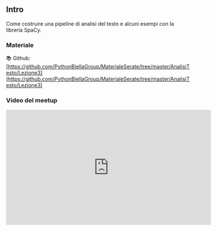 ## Intro

Come costruire una pipeline di analisi del testo e alcuni esempi con la libreria SpaCy.

### Materiale

📚 Github:
[https://github.com/PythonBiellaGroup/MaterialeSerate/tree/master/AnalisiTesto/Lezione3](https://github.com/PythonBiellaGroup/MaterialeSerate/tree/master/AnalisiTesto/Lezione3)

### Video del meetup

<iframe width="560" height="315" src="https://www.youtube.com/embed/pSnow5cmHic?si=5gCTQh8LOtsOpWx1" title="YouTube video player" frameborder="0" allow="accelerometer; autoplay; clipboard-write; encrypted-media; gyroscope; picture-in-picture; web-share" allowfullscreen></iframe>